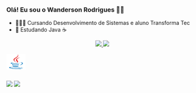 ### Olá! Eu sou o Wanderson Rodrigues 👋🏽

- 👨🏽‍💻 Cursando Desenvolvimento de Sistemas e aluno Transforma Tec
- 🌱 Estudando Java ☕

<div align="center">
  <a href="https://github.com/Wandersonrp">
  <img height="145em" src="https://github-readme-stats.vercel.app/api?username=Wandersonrp&show_icons=true&theme=github_dark&include_all_commits=true&count_private=true"/>
  <img height="145em" src="https://github-readme-stats.vercel.app/api/top-langs/?username=Wandersonrp&layout=compact&langs_count=7&theme=github_dark"/>
</div>
<div style="display: inline_block"><br>
  <img align="center" alt="Wanderson-Java" height="40" width="50" src="https://raw.githubusercontent.com/devicons/devicon/master/icons/java/java-original.svg">
</div>
  
##

<div>
    <a href="https://www.linkedin.com/in/wanderson-rodriguesp/" target="_blank"><img src="https://img.shields.io/badge/-LinkedIn-%230077B5?style=for-the-badge&logo=linkedin&logoColor=white" target="_blank"></a> 
   <a href="https://www.instagram.com/wanderson_rodriguesp/" target="_blank"><img src="https://img.shields.io/badge/-Instagram-%23E4405F?style=for-the-badge&logo=instagram&logoColor=white" target="_blank"></a>
<div>  
  

